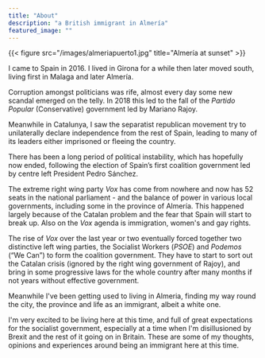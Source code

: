 ```yaml
---
title: "About"
description: "a British immigrant in Almería"
featured_image: ""
---
```

{{< figure src="/images/almeriapuerto1.jpg" title="Almería at sunset" >}}

I came to Spain in 2016.  I lived in Girona for a while then later moved south, living first in Malaga and later Almería.

Corruption amongst politicians was rife, almost every day some new scandal emerged on the telly.  In 2018 this led to the fall of the _Partido Popular_ (Conservative) government led by Mariano Rajoy.

Meanwhile in Catalunya, I saw the separatist republican movement try to unilaterally declare independence from the rest of Spain, leading to many of its leaders either imprisoned or fleeing the country.

There has been a long period of political instability, which has hopefully now ended, following the election of Spain’s first coalition government led by centre left President Pedro Sánchez.

The extreme right wing party _Vox_ has come from nowhere and now has 52 seats in the national parliament - and the balance of power in various local governments, including some in the province of Almería.  This happened largely because of the Catalan problem and the fear that Spain will start to break up.  Also on the _Vox_ agenda is immigration, women's and gay rights.

The rise of _Vox_ over the last year or two eventually forced together two distinctive left wing parties, the Socialist Workers (_PSOE_) and _Podemos_ (“We Can”) to form the coalition government.  They have to start to sort out the Catalan crisis (ignored by the right wing government of Rajoy), and bring in some progressive laws for the whole country after many months if not years without effective government.

Meanwhile I've been getting used to living in Almeria, finding my way round the city, the province and life as an immigrant, albeit a white one.  

I'm very excited to be living here at this time, and full of great expectations for the socialist government, especially at a time when I'm disillusioned by Brexit and the rest of it going on in Britain.  These are some of my thoughts, opinions and experiences around being an immigrant here at this time.

